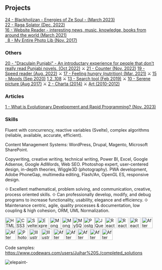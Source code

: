 
## Projects


[24 - Blackholizan - Energies of Ze Soul - (March 2023)](https://rebabre.com/food-manual/)
<br>
[22 - Raga Solator (Dec. 2022)](https://jujhar.github.io/ragamala/index.html)
<br>
[16 - Website Reader - interesting news, music, knowledge, books from around the world (March 2021)](https://www.rebabre.com/Bookmarks%20%C2%B7%20Liesure.html)
<br>
[&nbsp;&nbsp;8 - My Entire Photo Lib (Nov. 2017)](https://www.rebabre.com/app/my-entire-photo-lib-vid/)
<br>

### Others

[20 - "Draculain Punjabi" - An introductary experience for people that don't really read Punjabi novels. (Oct 2022)](https://www.rebabre.com/draculain.punjabi/)  ⚔
[21 - Counter (Nov. 2022)](https://jujhar.github.io/simple-persistent-counter/)
[19 - Speed reader (Aug. 2022)](https://jujhar.github.io/Reader/) ⚔
[17 - Feeling hungry (nutrition) (Mar. 2021)](https://www.rebabre.com/100p-nutrition.html)  ⚔
[15 - Moods (Sep 2020)](https://www.rebabre.com/app/stars/) [1,2..108](https://www.rebabre.com/images/stars.gif)  ⚔
[13 - Search tool (Feb 2019)](https://www.rebabre.com/search.html)  ⚔
[10 - Serene picture (Aug 2017)](http://jujharpannu.com/site/content/wltdo.php)  ⚔
[2 - Charta (2014)](https://www.rebabre.com/app/charta/)  ⚔
[Art (2010-2012)](http://www.jujharpannu.com/index.php)
<!--[16 - Website reader - interesting news, music, knowledge, books from around the world (Mar 2021)](https://www.rebabre.com/Bookmarks%20%C2%B7%20Liesure.html)  ⚔-->


### Articles

[1 - What is Evolutionary Development and Rapid Programming? (Nov. 2023)](https://www.rebabre.com/docx/what-is-evolutionary-development-and-rapid-programming.html)

### Skills

Fluent with concurrency, reactive variables (Svelte), complex algorithms (reliable, available, accurate, efficient).

Content Management Systems: WordPress, Drupal, Magento, Microsoft SharePoint. 

Copywriting, creative writing, technical writing, Power BI, Excel, Google Adsense, Google AdWords, Web SEO. Photoshop expert, user-centered design, in-depth theories, Wiggle3D (photography). PWA development, Adobe PhoneGap, multimedia editing, Flash/An, OpenGL ES, responsive design.

⟐   Excellent mathematical, problem solving, and communication, creative, process oriented skills. 
⟐   Can professionally develop, modify, and debug programs to increase functionality, usability, elegance and efficiency. 
⟐   Maintenance centric, agile, quality processes & documentation, low coupling & high cohesion, ORM, UML Normalization.  

<!--https://github.com/Aliwahid17/Aliwahid17/blob/main/README.md?plain=1-->
<p align="left">

  <a href="https://developer.mozilla.org/en-US/docs/Glossary/HTML5" target="_blank" rel="noreferrer"><img src="https://raw.githubusercontent.com/danielcranney/readme-generator/main/public/icons/skills/html5-colored.svg" width="36" height="36" alt="HTML5" /><a href="https://www.w3.org/TR/CSS/#css" target="_blank" rel="noreferrer"><img src="https://raw.githubusercontent.com/danielcranney/readme-generator/main/public/icons/skills/css3-colored.svg" width="36" height="36" alt="CSS3" /></a><a href="https://svelte.dev/" target="_blank" rel="noreferrer"><img src="https://raw.githubusercontent.com/danielcranney/readme-generator/main/public/icons/skills/svelte-colored.svg" width="36" height="36" alt="Svelte" /></a><a href="https://expressjs.com/" target="_blank" rel="noreferrer"><img src="https://raw.githubusercontent.com/danielcranney/readme-generator/main/public/icons/skills/express-colored.svg" width="36" height="36" alt="Express" /></a><a href="https://www.mongodb.com/" target="_blank" rel="noreferrer">
  <img src="https://github.com/danielcranney/profileme-dev/blob/main/public/icons/skills/php.svg" width="36" height="36" alt="MongoDB" /></a><a href="https://www.mysql.com/" target="_blank" rel="noreferrer">
  <img src="https://raw.githubusercontent.com/danielcranney/readme-generator/main/public/icons/skills/mongodb-colored.svg" width="36" height="36" alt="MongoDB" /></a><a href="https://www.mysql.com/" target="_blank" rel="noreferrer"><img src="https://raw.githubusercontent.com/danielcranney/readme-generator/main/public/icons/skills/mysql-colored.svg" width="36" height="36" alt="MySQL" /></a><a href="https://www.postgresql.org/" target="_blank" rel="noreferrer"><img src="https://raw.githubusercontent.com/danielcranney/readme-generator/main/public/icons/skills/postgresql-colored.svg" width="36" height="36" alt="PostgreSQL" /></a><a href="https://jquery.com/" target="_blank" rel="noreferrer"><img src="https://raw.githubusercontent.com/danielcranney/readme-generator/main/public/icons/skills/jquery-colored.svg" width="36" height="36" alt="JQuery" /></a><a href="https://reactjs.org/" target="_blank" rel="noreferrer"><img src="https://raw.githubusercontent.com/danielcranney/readme-generator/main/public/icons/skills/react-colored.svg" width="36" height="36" alt="React" /></a>
   <img src="https://github.com/danielcranney/profileme-dev/blob/main/public/icons/skills/ruby-colored.svg" width="36" height="36" alt="React" /></a>
  <img src="https://github.com/danielcranney/profileme-dev/blob/main/public/icons/skills/django-colored.svg" width="36" height="36" alt="React" /></a>
  <a href="https://www.adobe.com/uk/products/aftereffects.html" target="_blank" rel="noreferrer"><img src="https://github.com/danielcranney/profileme-dev/blob/main/public/icons/skills/laravel-colored.svg" width="36" height="36" alt="After Effects" />
  <a href="https://www.adobe.com/uk/products/aftereffects.html" target="_blank" rel="noreferrer"><img src="https://upload.wikimedia.org/wikipedia/en/5/53/Magento.svg" width="36" height="36" alt="After Effects" /></a>
  <a href="https://www.adobe.com/uk/products/photoshop.html" target="_blank" rel="noreferrer"><img src="https://raw.githubusercontent.com/danielcranney/readme-generator/main/public/icons/skills/photoshop-colored.svg" width="36" height="36" alt="Photoshop" /></a>
<a href="adobe.com/uk/products/illustrator.html" target="_blank" rel="noreferrer"><img src="https://upload.wikimedia.org/wikipedia/commons/thumb/0/0f/Adobe_Animate_CC_icon_%282020%29.svg/1024px-Adobe_Animate_CC_icon_%282020%29.svg.png" width="36" height="36" alt="Illustrator" /></a>
<a href="adobe.com/uk/products/illustrator.html" target="_blank" rel="noreferrer"><img src="https://raw.githubusercontent.com/danielcranney/readme-generator/main/public/icons/skills/illustrator-colored.svg" width="36" height="36" alt="Illustrator" /></a>
<a href="https://www.adobe.com/uk/products/aftereffects.html" target="_blank" rel="noreferrer"><img src="https://raw.githubusercontent.com/danielcranney/readme-generator/main/public/icons/skills/aftereffects-colored.svg" width="36" height="36" alt="After Effects" /></a>
<a href="https://www.adobe.com/uk/products/aftereffects.html" target="_blank" rel="noreferrer"><img src="https://upload.wikimedia.org/wikipedia/commons/thumb/3/38/Jupyter_logo.svg/88px-Jupyter_logo.svg.png" width="36" height="36" alt="After Effects" /></a>
<a href="https://www.adobe.com/uk/products/aftereffects.html" target="_blank" rel="noreferrer"><img src="https://github.com/d3/d3-logo/blob/master/d3.svg" width="36" height="36" alt="After Effects" /></a>
<a href="https://www.adobe.com/uk/products/aftereffects.html" target="_blank" rel="noreferrer"><img src="https://upload.wikimedia.org/wikipedia/commons/thumb/c/c9/Power_bi_logo_black.svg/1024px-Power_bi_logo_black.svg.png?20181015101513" width="36" height="36" alt="After Effects" /></a>
<a href="https://www.adobe.com/uk/products/aftereffects.html" target="_blank" rel="noreferrer"><img src="https://www.svgrepo.com/show/353804/google-analytics.svg" width="36" height="36" alt="After Effects" /></a>


  Code samples:
  https://www.codewars.com/users/Jujhar%20S./completed_solutions

</p>

![elepaint-](https://github.com/Jujhar/Jujhar/assets/5521110/3508d813-ecfd-42d9-907a-831e788148af)
